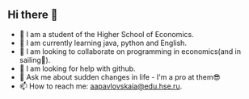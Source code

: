 ## Hi there 👋
- 🔭 I am a student of the Higher School of Economics.
- 🌱 I am currently learning java, python and English.
- 👯 I am looking to collaborate on programming in economics(and in sailing🤫).
- 🤔 I am looking for help with github.
- 💬 Ask me about sudden changes in life - I'm a pro at them😎
- 📫 How to reach me: aapavlovskaia@edu.hse.ru.

<!--
**EternalGhostlyWanderer/EternalGhostlyWanderer** is a ✨ _special_ ✨ repository because its `README.md` (this file) appears on your GitHub profile.

Here are some ideas to get you started:

- 🔭 I am a student of the Higher School of Economics.
- 🌱 I am currently learning java, python and English.
- 👯 I am looking to collaborate on programming in economics(and in sailing🤫).
- 🤔 I am looking for help with github.
- 💬 Ask me about sudden changes in my life - I'm a pro at them😎
- 📫 How to reach me: aapavlovskaia@edu.hse.ru.
-->
